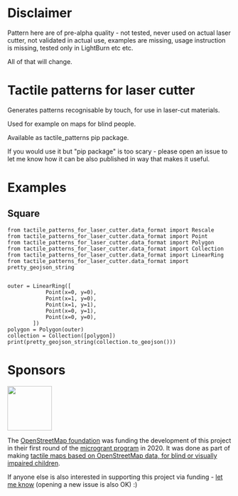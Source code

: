 # Disclaimer

Pattern here are of pre-alpha quality - not tested, never used on actual laser cutter, not validated in actual use, examples are missing, usage instruction is missing, tested only in LightBurn etc etc.

All of that will change.

# Tactile patterns for laser cutter

Generates patterns recognisable by touch, for use in laser-cut materials.

Used for example on maps for blind people.

Available as tactile_patterns pip package.

If you would use it but "pip package" is too scary - please open an issue to let me know how it can be also published in way that makes it useful.

# Examples

## Square

```
from tactile_patterns_for_laser_cutter.data_format import Rescale
from tactile_patterns_for_laser_cutter.data_format import Point
from tactile_patterns_for_laser_cutter.data_format import Polygon
from tactile_patterns_for_laser_cutter.data_format import Collection
from tactile_patterns_for_laser_cutter.data_format import LinearRing
from tactile_patterns_for_laser_cutter.data_format import pretty_geojson_string


outer = LinearRing([
            Point(x=0, y=0),
            Point(x=1, y=0),
            Point(x=1, y=1),
            Point(x=0, y=1),
            Point(x=0, y=0),
        ])
polygon = Polygon(outer)
collection = Collection([polygon])
print(pretty_geojson_string(collection.to_geojson()))
```

# Sponsors

<a href="https://osmfoundation.org/"><img src="logo_osmf.png" height="100"/></a><br/>

The [OpenStreetMap foundation](https://wiki.osmfoundation.org/wiki/Main_Page) was funding the development of this project in their first round of the [microgrant program](https://wiki.osmfoundation.org/wiki/Microgrants) in 2020. It was done as part of making [tactile maps based on OpenStreetMap data, for blind or visually impaired children](https://wiki.openstreetmap.org/wiki/Microgrants/Microgrants_2020/Proposal/Tactile_maps_for_blind_or_visually_impaired_children).

If anyone else is also interested in supporting this project via funding - [let me know](mailto:osm-messages@etutanota.com) (opening a new issue is also OK) :)